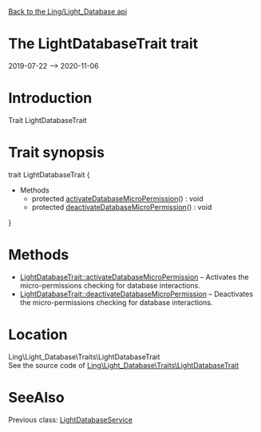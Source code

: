 [Back to the Ling/Light_Database api](https://github.com/lingtalfi/Light_Database/blob/master/doc/api/Ling/Light_Database.md)



The LightDatabaseTrait trait
================
2019-07-22 --> 2020-11-06






Introduction
============

Trait LightDatabaseTrait



Trait synopsis
==============


trait <span class="pl-k">LightDatabaseTrait</span>  {

- Methods
    - protected [activateDatabaseMicroPermission](https://github.com/lingtalfi/Light_Database/blob/master/doc/api/Ling/Light_Database/Traits/LightDatabaseTrait/activateDatabaseMicroPermission.md)() : void
    - protected [deactivateDatabaseMicroPermission](https://github.com/lingtalfi/Light_Database/blob/master/doc/api/Ling/Light_Database/Traits/LightDatabaseTrait/deactivateDatabaseMicroPermission.md)() : void

}






Methods
==============

- [LightDatabaseTrait::activateDatabaseMicroPermission](https://github.com/lingtalfi/Light_Database/blob/master/doc/api/Ling/Light_Database/Traits/LightDatabaseTrait/activateDatabaseMicroPermission.md) &ndash; Activates the micro-permissions checking for database interactions.
- [LightDatabaseTrait::deactivateDatabaseMicroPermission](https://github.com/lingtalfi/Light_Database/blob/master/doc/api/Ling/Light_Database/Traits/LightDatabaseTrait/deactivateDatabaseMicroPermission.md) &ndash; Deactivates the micro-permissions checking for database interactions.





Location
=============
Ling\Light_Database\Traits\LightDatabaseTrait<br>
See the source code of [Ling\Light_Database\Traits\LightDatabaseTrait](https://github.com/lingtalfi/Light_Database/blob/master/Traits/LightDatabaseTrait.php)



SeeAlso
==============
Previous class: [LightDatabaseService](https://github.com/lingtalfi/Light_Database/blob/master/doc/api/Ling/Light_Database/Service/LightDatabaseService.md)<br>
